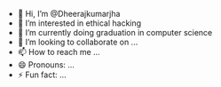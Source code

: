 - 👋 Hi, I’m @Dheerajkumarjha
- 👀 I’m interested in ethical hacking
- 🌱 I’m currently doing graduation in computer science
- 💞️ I’m looking to collaborate on ...
- 📫 How to reach me ...
- 😄 Pronouns: ...
- ⚡ Fun fact: ...

<!---
Dheerajkumarjha/Dheerajkumarjha is a ✨ special ✨ repository because its `README.md` (this file) appears on your GitHub profile.
You can click the Preview link to take a look at your changes.
--->
